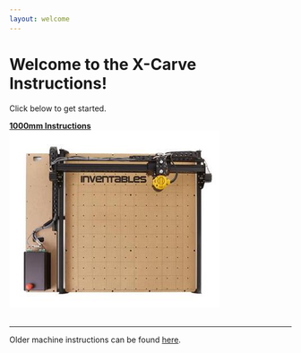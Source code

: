 ```yaml
---
layout: welcome
---
```

<div class="container container--welcome">
  <h1>Welcome to the X-Carve Instructions!</h1>
  <div class="row row--machinesize">
    <div class="col-md-6">
      <p>Click below to get started.</p>
      <a class="" href="/1000mm/">
        <b>1000mm Instructions</b>
        <br>
        <img src= "/assets/xc-1000.png">
      </a>
    </div>
  </div>
  <br>
  <hr>
  <p class="link-2015">Older machine instructions can be found <a href="/archived">here</a>.</p>
</div>

